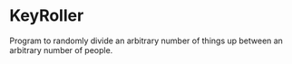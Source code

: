 # KeyRoller
Program to randomly divide an arbitrary number of things up between an arbitrary number of people.
